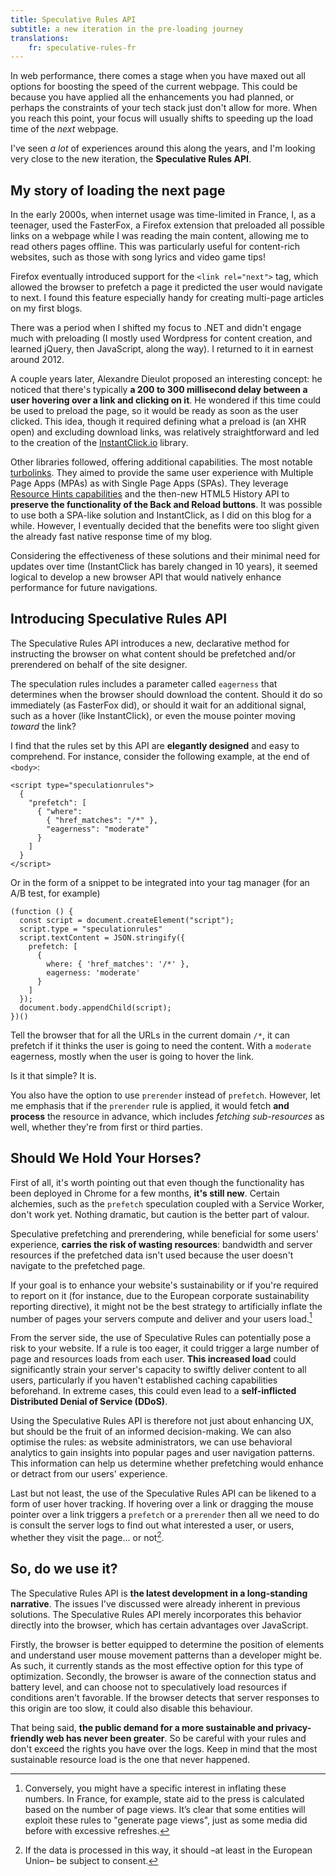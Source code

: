 ```yaml
---
title: Speculative Rules API
subtitle: a new iteration in the pre-loading journey
translations:
    fr: speculative-rules-fr
---
```


In web performance, there comes a stage when you have maxed out all options for boosting the speed of the current webpage. This could be because you have applied all the enhancements you had planned, or perhaps the constraints of your tech stack just don't allow for more. When you reach this point, your focus will usually shifts to speeding up the load time of the _next_ webpage.

I've seen _a lot_ of experiences around this along the years, and I'm looking very close to the new iteration, the **Speculative Rules API**.

## My story of loading the next page

In the early 2000s, when internet usage was time-limited in France, I, as a teenager, used the FasterFox, a Firefox extension that preloaded all possible links on a webpage while I was reading the main content, allowing me to read others pages offline. This was particularly useful for content-rich websites, such as those with song lyrics and video game tips!

Firefox eventually introduced support for the `<link rel="next">` tag, which allowed the browser to prefetch a page it predicted the user would navigate to next. I found this feature especially handy for creating multi-page articles on my first blogs.

There was a period when I shifted my focus to .NET and didn't engage much with preloading (I mostly used Wordpress for content creation, and learned jQuery, then JavaScript, along the way). I returned to it in earnest around 2012.

A couple years later, Alexandre Dieulot proposed an interesting concept: he noticed that there's typically **a 200 to 300 millisecond delay between a user hovering over a link and clicking on it**. He wondered if this time could be used to preload the page, so it would be ready as soon as the user clicked. This idea, though it required defining what a preload is (an XHR open) and excluding download links, was relatively straightforward and led to the creation of the [InstantClick.io](http://instantclick.io/) library.

Other libraries followed, offering additional capabilities. The most notable [turbolinks](https://github.com/turbolinks/turbolinks). They aimed to provide the same user experience with Multiple Page Apps (MPAs) as with Single Page Apps (SPAs). They leverage [Resource Hints capabilities](/notes/2020-05-preload-prefetch-preconnect-resource-hints/) and the then-new HTML5 History API to **preserve the functionality of the Back and Reload buttons**. It was possible to use both a SPA-like solution and InstantClick, as I did on this blog for a while. However, I eventually decided that the benefits were too slight given the already fast native response time of my blog.

Considering the effectiveness of these solutions and their minimal need for updates over time (InstantClick has barely changed in 10 years), it seemed logical to develop a new browser API that would natively enhance performance for future navigations.

## Introducing Speculative Rules API

The Speculative Rules API introduces a new, declarative method for instructing the browser on what content should be prefetched and/or prerendered on behalf of the site designer.

The speculation rules includes a parameter called `eagerness` that determines when the browser should download the content. Should it do so immediately (as FasterFox did), or should it wait for an additional signal, such as a hover (like InstantClick), or even the mouse pointer moving _toward_ the link?

I find that the rules set by this API are **elegantly designed** and easy to comprehend. For instance, consider the following example, at the end of `<body>`:

```
<script type="speculationrules">
  {
    "prefetch": [
      { "where":
        { "href_matches": "/*" },
        "eagerness": "moderate"
      }
    ]
  }
</script>
```

Or in the form of a snippet to be integrated into your tag manager (for an A/B test, for example)

```
(function () {
  const script = document.createElement("script");
  script.type = "speculationrules"
  script.textContent = JSON.stringify({
    prefetch: [
      {
        where: { 'href_matches': '/*' },
        eagerness: 'moderate'
      }
    ]
  });
  document.body.appendChild(script);
})()
```

Tell the browser that for all the URLs in the current domain `/*`, it can prefetch if it thinks the user is going to need the content. With a `moderate` eagerness, mostly when the user is going to hover the link.

Is it that simple? It is.

You also have the option to use `prerender` instead of `prefetch`. However, let me emphasis that if the `prerender` rule is applied, it would fetch **and process** the resource in advance, which includes _fetching sub-resources_ as well, whether they're from first or third parties.

## Should We Hold Your Horses?

First of all, it's worth pointing out that even though the functionality has been deployed in Chrome for a few months, **it's still new**. Certain alchemies, such as the `prefetch` speculation coupled with a Service Worker, don't work yet. Nothing dramatic, but caution is the better part of valour.

Speculative prefetching and prerendering, while beneficial for some users' experience, **carries the risk of wasting resources**: bandwidth and server resources if the prefetched data isn't used because the user doesn't navigate to the prefetched page.

If your goal is to enhance your website's sustainability or if you're required to report on it (for instance, due to the European corporate sustainability reporting directive), it might not be the best strategy to artificially inflate the number of pages your servers compute and deliver and your users load.[^press]

[^press]: Conversely, you might have a specific interest in inflating these numbers. In France, for example, state aid to the press is calculated based on the number of page views. It’s clear that some entities will exploit these rules to "generate page views", just as some media did before with excessive refreshes.

From the server side, the use of Speculative Rules can potentially pose a risk to your website. If a rule is too eager, it could trigger a large number of page and resources loads from each user. **This increased load** could significantly strain your server's capacity to swiftly deliver content to all users, particularly if you haven't established caching capabilities beforehand. In extreme cases, this could even lead to a **self-inflicted Distributed Denial of Service (DDoS)**.

Using the Speculative Rules API is therefore not just about enhancing UX, but should be the fruit of an informed decision-making. We can also optimise the rules: as website administrators, we can use behavioral analytics to gain insights into popular pages and user navigation patterns. This information can help us determine whether prefetching would enhance or detract from our users' experience.

Last but not least, the use of the Speculative Rules API can be likened to a form of user hover tracking. If hovering over a link or dragging the mouse pointer over a link triggers a `prefetch` or a `prerender` then all we need to do is consult the server logs to find out what interested a user, or users, whether they visit the page... or not[^gdpr].

[^gdpr]: If the data is processed in this way, it should –at least in the European Union– be subject to consent.

## So, do we use it?

The Speculative Rules API is **the latest development in a long-standing narrative**. The issues I've discussed were already inherent in previous solutions. The Speculative Rules API merely incorporates this behavior directly into the browser, which has certain advantages over JavaScript.

Firstly, the browser is better equipped to determine the position of elements and understand user mouse movement patterns than a developer might be. As such, it currently stands as the most effective option for this type of optimization. Secondly, the browser is aware of the connection status and battery level, and can choose not to speculatively load resources if conditions aren't favorable. If the browser detects that server responses to this origin are too slow, it could also disable this behaviour.

That being said, **the public demand for a more sustainable and privacy-friendly web has never been greater**. So be careful with your rules and don't exceed the rights you have over the logs. Keep in mind that the most sustainable resource load is the one that never happened.
